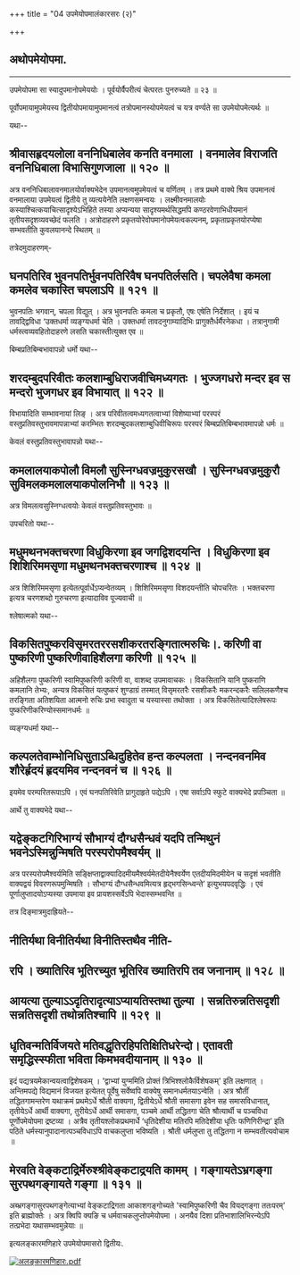 +++
title = "04 उपमेयोपमालंकारसरः (२)"

+++


## अथोपमेयोपमा.

------------------------------------------------------------------------



उपमेयोपमा सा स्यादुपमानोपमेययोः ।
पूर्वयोर्वैपरीत्यं चेत्परतः पुनरुच्यते ॥ २३ ॥

पूर्वोपमायामुपमेयस्य द्वितीयोपमायामुपमानत्वं तत्रोपमानस्योपमेयत्वं च
यत्र वर्ण्यते सा उपमेयोपमेत्यर्थः ॥

यथा--



## श्रीवासहृदयलोला वननिधिबालेव कनति वनमाला । वनमालेव विराजति वननिधिबाला विभासिगुणजाला ॥ १२० ॥

अत्र वननिधिबालावनमालयोर्वाक्यभेदेन उपमानत्वमुपमेयत्वं च वर्णितम् । तत्र
प्रथमे वाक्ये श्रिय उपमानत्वं वनमालाया उपमेयत्वं द्वितीये तु
व्यत्ययेनेति लक्षणसमन्वयः । लक्ष्मीवनमालयोः
कस्याश्चित्कयाचित्सादृश्येऽभिहिते तस्या अप्यन्यया सादृश्यमर्थसिद्धमपि
कण्ठरवेणाभिधीयमानं तृतीयसदृशव्यवच्छेदं फलति । अत्रोदाहरणे
प्रकृतयोरेवोपमानोपमेयत्वकल्पनम्, प्रकृताप्रकृतयोरप्येषा सम्भवतीति
कुवलयानन्दे स्थितम् ॥

तत्रेदमुदाहरणम्-



## घनपतिरिव भुवनपतिर्भुवनपतिरिवैष घनपतिर्लसति। चपलेवैषा कमला कमलेव चकास्ति चपलाऽपि ॥ १२१ ॥

भुवनपतिः भगवान्, चपला विद्युत् । अत्र भुवनपतिः कमला च प्रकृतौ, एषः
एषेति निर्देशात् । इयं च तावद्द्विविधा ‘उक्तधर्मा व्यङ्ग्यधर्मा चेति ।
उक्तधर्मा तावदनुगाम्यादिभिः प्रागुक्तैर्धर्मैरनेकधा । तत्रानुगामी
धर्मस्त्वव्यवहितोदाहरणे लसति चकास्तीत्युक्त एव ॥

बिम्बप्रतिबिम्बभावापन्नो धर्मो यथा--



## शरदम्बुदपरिवीतः कलशाम्बुधिराजवीचिमध्यगतः । भुज्जगधरो मन्दर इव स मन्दरो भुजगधर इव विभायात् ॥ १२२ ॥

विभायादिति सम्भावनायां लिङ् । अत्र परिवीतत्वमध्यगतत्वाभ्यां
विशेष्याभ्यां परस्परं वस्तुप्रतिवस्तुभावमापन्नाभ्यां करम्भितः
शरदम्बुदकलशाम्बुधिवीचिरूपः परस्परं बिम्बप्रतिबिम्बभावमापन्नो धर्मः ॥

केवलं वस्तुप्रतिवस्तुभावापन्नो यथा--



## कमलालयाकपोलौ विमलौ सुस्निग्धवज्रमुकुरसखौ । सुस्निग्धवज्रमुकुरौ सुविमलकमलालयाकपोलनिभौ ॥ १२३ ॥

अत्र विमलत्वसुस्निग्धत्वयोः केवलं वस्तुप्रतिवस्तुभावः ॥

उपचरितो यथा--



## मधुमथनभक्तचरणा विधुकिरणा इव जगद्विशदयन्ति । विधुकिरणा इव शिशिरिममसृणा मधुमथनभक्तचरणाश्च ॥ १२४ ॥

अत्र शिशिरिममसृणा इत्येतत्पूर्वार्धेऽप्यन्वेतव्यम् । शिशिरिममसृणा
विशदयन्तीति चोपचरितः । भक्तचरणा इत्यत्र चरणशब्दो गुरुचरणा इत्यादाविव
पूज्यवाची ॥

श्लेषात्मको यथा--



## विकसितपुष्करविसृमरतररसशीकरतरङ्गितात्मरुचिः।. करिणी वा पुष्करिणी पुष्करिणीवाहिशैलगा करिणी ॥ १२५ ॥

अहिशैलगा पुष्करिणी स्वामिपुष्करिणी करिणी वा, वाशब्द उपमावाचकः ।
विकसितानि यानि पुष्कराणि कमलानि तेभ्यः, अन्यत्र विकसितं यत्पुष्करं
शुण्डाग्रं तस्मात् विसृमरतरैः रसशीकरैः मकरन्दकरैः सलिलकणैश्च तरङ्गिता
अतिशयिता आत्मनो रुचिः प्रभा स्वादुता च यस्यास्सा तथोक्ता । अत्र
विकसितेत्यादिश्लेषरूपः पुष्करिणीकरिण्योस्समानधर्मः ॥

व्यङ्ग्यधर्मा यथा--



## कल्पलतेवाम्भोनिधिसुताऽब्धिदुहितेव हन्त कल्पलता । नन्दनवनमिव शौरेर्हृदयं हृदयमिव नन्दनवनं च ॥ १२६ ॥

इयमेव परम्परितरूपाऽपि । एवं घनपतिरिवेति प्रागुदाहृते पद्येऽपि । एषा
सर्वाऽपि स्फुटे वाक्यभेदे प्रपञ्चिता ॥

आर्थे तु वाक्यभेदे यथा--



## यद्वेङ्कटगिरिभाग्यं सौभाग्यं दौग्धसैन्धवं यदपि तन्मिथुनं भवनेऽस्मिन्नुन्मिषति परस्परोपमैश्वर्यम् ॥

अत्र परस्परोपमैश्वर्यमिति
सङ्क्षिप्ताद्वाक्यादिदमीयमैश्वर्यमेतदीयेनैश्वर्येण एतदीयमिदमीयेन च सदृशं
भवतीति वाक्यद्वयं विवरणरूपमुन्मिषति । सौभाग्यं दौग्धसैन्धवमित्यत्र
हृद्भगसिन्ध्वन्ते’ इत्युभयपदवृद्धिः । एवं पूर्णालुप्तादयोऽप्यस्या उपमाया
इव प्रायशस्सर्वेऽपि भेदास्सम्भवन्ति ॥

तत्र दिङ्मात्रमुदाह्रियते--



## नीतिर्यथा विनीतिर्यथा विनीतिस्तथैव नीति-

## रपि । ख्यातिरिव भूतिरच्युत भूतिरिव ख्यातिरपि तव जनानाम् ॥ १२८ ॥



## आयत्या तुल्याऽऽदृतिरादृत्याऽप्यायतिस्तथा तुल्या । सन्नतिरुन्नतिसदृशी सन्नतिसदृशी तथोन्नतिश्चापि ॥ १२९ ॥



## धृतिवन्मतिर्विजयते मतिवद्धृतिरहिपतिक्षितिधरेन्दो। एतावती समृद्धिस्स्फीता भविता किमभवदीयानाम् ॥ १३० ॥

इदं पद्यत्रयमेकान्वयत्वाद्विशेषकम् । 'द्वाभ्यां युग्ममिति प्रोक्तं
त्रिभिश्श्लोकैर्विशेषकम्' इति लक्षणात् । अन्तिमपद्ये विद्यमानं विजयत
इत्येतत् पूर्वेषु सर्वेष्वपि वाक्येषु समानधर्मतयाऽन्वेति । अत्र श्रौतीं
तद्धितगामन्तरेण यथाक्रमं प्रथमेऽर्धे श्रौती वाक्यगा, द्वितीयेऽर्धे
श्रौती समासगा इवेन सह समासविधानात्, तृतीयेऽर्धे आर्थी वाक्यगा,
तुरीयेऽर्धे आर्थी समासगा, पञ्चमे आर्थी तद्धितगा चेति श्रौत्यार्थी च
पञ्चविधा पूर्णोपमेयोपमा द्रष्टव्या । अत्रैव तृतीयश्लोकप्रथमार्धे
‘धृतिदेशीया मतिरपि मतिदेशीया धृतिः फणिगिरीन्द्रा’ इति पठिते
धर्मस्यानुपादानात्पञ्चविधाऽपि वाचकलुप्ता भविष्यति । श्रौती धर्मलुप्ता तु
तद्धितगा न सम्भवतीत्यवोचाम ॥



## मेरवति वेङ्कटाद्रिर्मेरुश्श्रीवेङ्कटाद्रयति कामम् । गङ्गायतेऽभ्रगङ्गा सुरपथगङ्गायते गङ्गा ॥ १३१ ॥

अब्भ्रगङ्गासुरपथगङ्गेत्याभ्यां वेङ्कटाद्रिगता आकाशगङ्गोच्यते
'स्वामिपुष्करिणी चैव वियद्गङ्गा ततःपरम्’ इति ब्राह्मोक्तेः । अत्र क्विपि
क्यङि च धर्मवाचकलुप्तोपमेयोपमा । अनयैव दिशा प्रतिभाशालिभिरन्येऽपि
तत्प्रभेदा यथासम्भवमुन्नेयाः ॥

इत्यलङ्कारमणिहारे उपमेयोपमासरो द्वितीयः.

[![अलङ्कारमणिहारः.pdf](//upload.wikimedia.org/wikisource/sa/thumb/3/3b/%E0%A4%85%E0%A4%B2%E0%A4%99%E0%A5%8D%E0%A4%95%E0%A4%BE%E0%A4%B0%E0%A4%AE%E0%A4%A3%E0%A4%BF%E0%A4%B9%E0%A4%BE%E0%A4%B0%E0%A4%83.pdf/page87-380px-%E0%A4%85%E0%A4%B2%E0%A4%99%E0%A5%8D%E0%A4%95%E0%A4%BE%E0%A4%B0%E0%A4%AE%E0%A4%A3%E0%A4%BF%E0%A4%B9%E0%A4%BE%E0%A4%B0%E0%A4%83.pdf.jpg)](/w/index.php?title=%E0%A4%B8%E0%A4%9E%E0%A5%8D%E0%A4%9A%E0%A4%BF%E0%A4%95%E0%A4%BE:%E0%A4%85%E0%A4%B2%E0%A4%99%E0%A5%8D%E0%A4%95%E0%A4%BE%E0%A4%B0%E0%A4%AE%E0%A4%A3%E0%A4%BF%E0%A4%B9%E0%A4%BE%E0%A4%B0%E0%A4%83.pdf&page=87)

